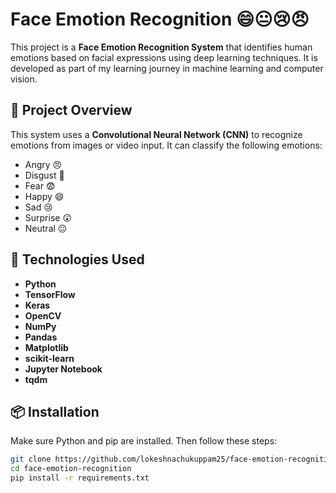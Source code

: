 # Face Emotion Recognition 😄😐😢😠

This project is a **Face Emotion Recognition System** that identifies human emotions based on facial expressions using deep learning techniques. It is developed as part of my learning journey in machine learning and computer vision.

## 🚀 Project Overview

This system uses a **Convolutional Neural Network (CNN)** to recognize emotions from images or video input. It can classify the following emotions:
- Angry 😠
- Disgust 🤢
- Fear 😨
- Happy 😄
- Sad 😢
- Surprise 😲
- Neutral 😐

## 🧠 Technologies Used

- **Python**
- **TensorFlow**
- **Keras**
- **OpenCV**
- **NumPy**
- **Pandas**
- **Matplotlib**
- **scikit-learn**
- **Jupyter Notebook**
- **tqdm**

## 📦 Installation

Make sure Python and pip are installed. Then follow these steps:

```bash
git clone https://github.com/lokeshnachukuppam25/face-emotion-recognition.git
cd face-emotion-recognition
pip install -r requirements.txt


